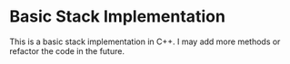 # Basic Stack Implementation

This is a basic stack implementation in C++. I may add more methods or refactor the code in the future.
